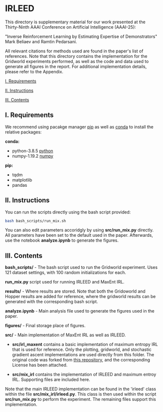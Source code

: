 # IRLEED
This directory is supplementary material for our work presented at the Thirty-Ninth AAAI Conference on Artificial Intelligence (AAAI-25):

"Inverse Reinforcement Learning by Estimating Expertise of Demonstrators" Mark Beliaev and Ramtin Pedarsani.

All relevant citations for methods used are found in the paper's list of references. Note that this directory contains the implementation for the Gridworld experiments performed, as well as the code and data used to generate all figures in the report. For additional implementation details, please refer to the Appendix.

[I. Requirements](#i.-requirements)

[II. Instructions](#iii.-insctructions)

[III. Contents](#ii.-contents)

## I. Requirements
We recommend using pacakge manager [pip](https://pip.pypa.io/en/stable/) as well as [conda](https://www.anaconda.com/products/individual) to install the relative packages:

**conda:**
- python-3.8.5 [python](https://www.python.org/downloads/release/python-385/)
- numpy-1.19.2 [numpy](https://numpy.org/devdocs/release/1.19.2-notes.html)

**pip:**
- tqdm
- matplotlib
- pandas

## II. Instructions

You can run the scripts directly using the bash script provided:

```bash
bash bash_scripts/run_mix.sh
```
You can also edit parameters accoridgly by using **src/run_mix.py** directly. All parameters have been set to the default used in the paper. Afterwards, use the notebook **analyze.ipynb** to generate the figures. 

## III. Contents

**bash_scripts/** - The bash script used to run the Gridworld experiment. Uses 121 dataset settings, with 100 random initializations for each.

**run_mix.py** script used for running IRLEED and MaxEnt IRL. 

**results/** - Where results are stored. Note that both the Gridoworld and Hopper results are added for reference, where the gridworld results can be generated with the corresponding bash script. 

**analyze.ipynb** - Main analysis file used to generate the figures used in the paper. 

**figures/** - Final storage place of figures.

**src/** - Main implementation of MaxEnt IRL as well as IRLEED. 

- **src/irl_maxent** contains a basic implementation of maximum entropy IRL that is used for reference. Only the plotting, gridworld, and stochastic gradient ascent implementations are used directly from this folder. The original code was forked from [this repository](https://github.com/qzed/irl-maxent), and the corresponding License has been attached. 

- **src/mix_irl** contains the implementation of IRLEED and maximum entroy IRL. Supporting files are included here.

Note that the main IRLEED implementation can be found in the 'irleed' class within the file **src/mix_irl/irleed.py**. This class is then used within the script **src/run_mix.py** to perform the experiment. The remaining files support this implementation. 
